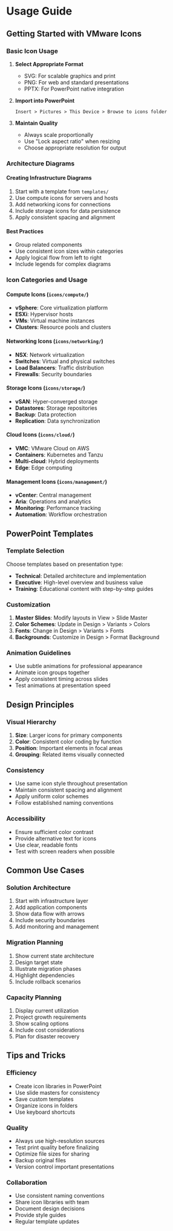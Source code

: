 # Usage Guide

## Getting Started with VMware Icons

### Basic Icon Usage

1. **Select Appropriate Format**
   - SVG: For scalable graphics and print
   - PNG: For web and standard presentations
   - PPTX: For PowerPoint native integration

2. **Import into PowerPoint**
   ```
   Insert > Pictures > This Device > Browse to icons folder
   ```

3. **Maintain Quality**
   - Always scale proportionally
   - Use "Lock aspect ratio" when resizing
   - Choose appropriate resolution for output

### Architecture Diagrams

#### Creating Infrastructure Diagrams
1. Start with a template from `templates/`
2. Use compute icons for servers and hosts
3. Add networking icons for connections
4. Include storage icons for data persistence
5. Apply consistent spacing and alignment

#### Best Practices
- Group related components
- Use consistent icon sizes within categories
- Apply logical flow from left to right
- Include legends for complex diagrams

### Icon Categories and Usage

#### Compute Icons (`icons/compute/`)
- **vSphere**: Core virtualization platform
- **ESXi**: Hypervisor hosts
- **VMs**: Virtual machine instances
- **Clusters**: Resource pools and clusters

#### Networking Icons (`icons/networking/`)
- **NSX**: Network virtualization
- **Switches**: Virtual and physical switches
- **Load Balancers**: Traffic distribution
- **Firewalls**: Security boundaries

#### Storage Icons (`icons/storage/`)
- **vSAN**: Hyper-converged storage
- **Datastores**: Storage repositories
- **Backup**: Data protection
- **Replication**: Data synchronization

#### Cloud Icons (`icons/cloud/`)
- **VMC**: VMware Cloud on AWS
- **Containers**: Kubernetes and Tanzu
- **Multi-cloud**: Hybrid deployments
- **Edge**: Edge computing

#### Management Icons (`icons/management/`)
- **vCenter**: Central management
- **Aria**: Operations and analytics
- **Monitoring**: Performance tracking
- **Automation**: Workflow orchestration

## PowerPoint Templates

### Template Selection
Choose templates based on presentation type:
- **Technical**: Detailed architecture and implementation
- **Executive**: High-level overview and business value
- **Training**: Educational content with step-by-step guides

### Customization
1. **Master Slides**: Modify layouts in View > Slide Master
2. **Color Schemes**: Update in Design > Variants > Colors
3. **Fonts**: Change in Design > Variants > Fonts
4. **Backgrounds**: Customize in Design > Format Background

### Animation Guidelines
- Use subtle animations for professional appearance
- Animate icon groups together
- Apply consistent timing across slides
- Test animations at presentation speed

## Design Principles

### Visual Hierarchy
1. **Size**: Larger icons for primary components
2. **Color**: Consistent color coding by function
3. **Position**: Important elements in focal areas
4. **Grouping**: Related items visually connected

### Consistency
- Use same icon style throughout presentation
- Maintain consistent spacing and alignment
- Apply uniform color schemes
- Follow established naming conventions

### Accessibility
- Ensure sufficient color contrast
- Provide alternative text for icons
- Use clear, readable fonts
- Test with screen readers when possible

## Common Use Cases

### Solution Architecture
1. Start with infrastructure layer
2. Add application components
3. Show data flow with arrows
4. Include security boundaries
5. Add monitoring and management

### Migration Planning
1. Show current state architecture
2. Design target state
3. Illustrate migration phases
4. Highlight dependencies
5. Include rollback scenarios

### Capacity Planning
1. Display current utilization
2. Project growth requirements
3. Show scaling options
4. Include cost considerations
5. Plan for disaster recovery

## Tips and Tricks

### Efficiency
- Create icon libraries in PowerPoint
- Use slide masters for consistency
- Save custom templates
- Organize icons in folders
- Use keyboard shortcuts

### Quality
- Always use high-resolution sources
- Test print quality before finalizing
- Optimize file sizes for sharing
- Backup original files
- Version control important presentations

### Collaboration
- Use consistent naming conventions
- Share icon libraries with team
- Document design decisions
- Provide style guides
- Regular template updates